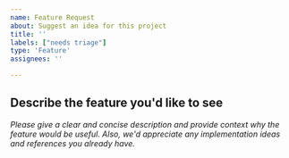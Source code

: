 ```yaml
---
name: Feature Request
about: Suggest an idea for this project
title: ''
labels: ["needs triage"]
type: 'Feature'
assignees: ''

---
```


<!-- Please do not post usage questions here. Ask them on our Open-TYNDP Discord server: https://discord.gg/AnuJBk23FU or reach out to us via tyndp@openenergytransition.org -->

## Describe the feature you'd like to see

*Please give a clear and concise description and provide context why the feature would be useful.*
*Also, we'd appreciate any implementation ideas and references you already have.*
